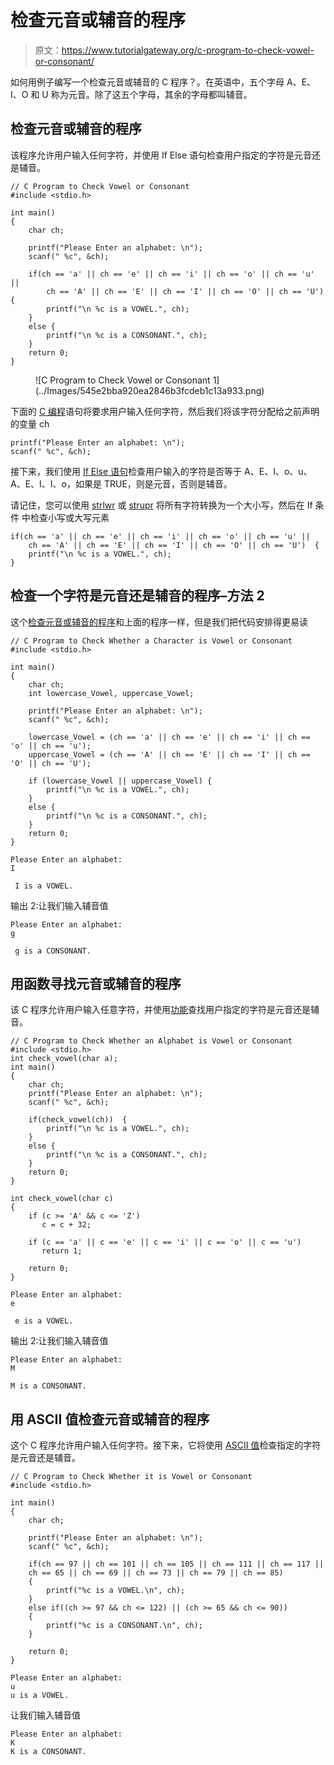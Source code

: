 # 检查元音或辅音的程序

> 原文：<https://www.tutorialgateway.org/c-program-to-check-vowel-or-consonant/>

如何用例子编写一个检查元音或辅音的 C 程序？。在英语中，五个字母 A、E、I、O 和 U 称为元音。除了这五个字母，其余的字母都叫辅音。

## 检查元音或辅音的程序

该程序允许用户输入任何字符，并使用 If Else 语句检查用户指定的字符是元音还是辅音。

```
// C Program to Check Vowel or Consonant
#include <stdio.h>

int main()
{
    char ch;

    printf("Please Enter an alphabet: \n");
    scanf(" %c", &ch);

    if(ch == 'a' || ch == 'e' || ch == 'i' || ch == 'o' || ch == 'u' ||
		ch == 'A' || ch == 'E' || ch == 'I' || ch == 'O' || ch == 'U')  {
		printf("\n %c is a VOWEL.", ch);
	}
    else {
    	printf("\n %c is a CONSONANT.", ch);
	}
    return 0;
}
```

<figure class="wp-block-image">![C Program to Check Vowel or Consonant 1](../Images/545e2bba920ea2846b3fcdeb1c13a933.png)</figure>

下面的 [C 编程](https://www.tutorialgateway.org/c-programming/)语句将要求用户输入任何字符，然后我们将该字符分配给之前声明的变量 ch

```
printf("Please Enter an alphabet: \n");
scanf(" %c", &ch);
```

接下来，我们使用 [If Else 语句](https://www.tutorialgateway.org/if-else-statement-in-c/)检查用户输入的字符是否等于 A、E、I、o、u、A、E、I、I、o，如果是 TRUE，则是元音，否则是辅音。

请记住，您可以使用 [strlwr](https://www.tutorialgateway.org/strlwr-in-c-programming/) 或 [strupr](https://www.tutorialgateway.org/strupr-in-c-programming/) 将所有字符转换为一个大小写，然后在 If 条件 中检查小写或大写元素

```
if(ch == 'a' || ch == 'e' || ch == 'i' || ch == 'o' || ch == 'u' ||
    ch == 'A' || ch == 'E' || ch == 'I' || ch == 'O' || ch == 'U')  {
	printf("\n %c is a VOWEL.", ch);
}
```

## 检查一个字符是元音还是辅音的程序–方法 2

这个[检查元音或辅音的程序](https://www.tutorialgateway.org/c-programming-examples/)和上面的程序一样，但是我们把代码安排得更易读

```
// C Program to Check Whether a Character is Vowel or Consonant
#include <stdio.h>

int main()
{
    char ch;
    int lowercase_Vowel, uppercase_Vowel;

    printf("Please Enter an alphabet: \n");
    scanf(" %c", &ch);

    lowercase_Vowel = (ch == 'a' || ch == 'e' || ch == 'i' || ch == 'o' || ch == 'u');
    uppercase_Vowel = (ch == 'A' || ch == 'E' || ch == 'I' || ch == 'O' || ch == 'U');

    if (lowercase_Vowel || uppercase_Vowel) {
    	printf("\n %c is a VOWEL.", ch);
	}
    else {
    	printf("\n %c is a CONSONANT.", ch);
	}
    return 0;
}
```

```
Please Enter an alphabet: 
I

 I is a VOWEL.
```

输出 2:让我们输入辅音值

```
Please Enter an alphabet: 
g

 g is a CONSONANT.
```

## 用函数寻找元音或辅音的程序

该 C 程序允许用户输入任意字符，并使用[功能](https://www.tutorialgateway.org/functions-in-c/)查找用户指定的字符是元音还是辅音。

```
// C Program to Check Whether an Alphabet is Vowel or Consonant
#include <stdio.h>
int check_vowel(char a);
int main()
{
    char ch;
    printf("Please Enter an alphabet: \n");
    scanf(" %c", &ch);

    if(check_vowel(ch))  {
		printf("\n %c is a VOWEL.", ch);
	}
    else {
    	printf("\n %c is a CONSONANT.", ch);
	}
    return 0;
}

int check_vowel(char c)
{
    if (c >= 'A' && c <= 'Z')
       c = c + 32; 

    if (c == 'a' || c == 'e' || c == 'i' || c == 'o' || c == 'u')
       return 1;

    return 0;
}
```

```
Please Enter an alphabet: 
e

 e is a VOWEL.
```

输出 2:让我们输入辅音值

 ```
Please Enter an alphabet: 
M

 M is a CONSONANT.
```

## 用 ASCII 值检查元音或辅音的程序

这个 C 程序允许用户输入任何字符。接下来，它将使用 [ASCII 值](https://www.tutorialgateway.org/ascii-table/)检查指定的字符是元音还是辅音。

```
// C Program to Check Whether it is Vowel or Consonant
#include <stdio.h>

int main()
{
    char ch;

    printf("Please Enter an alphabet: \n");
    scanf(" %c", &ch);

    if(ch == 97 || ch == 101 || ch == 105 || ch == 111 || ch == 117 || 
	ch == 65 || ch == 69 || ch == 73 || ch == 79 || ch == 85)
    {
    	printf("%c is a VOWEL.\n", ch);
    }
    else if((ch >= 97 && ch <= 122) || (ch >= 65 && ch <= 90))
    {
        printf("%c is a CONSONANT.\n", ch);
    }

    return 0;
}
```

```
Please Enter an alphabet: 
u
u is a VOWEL.
```

让我们输入辅音值

```
Please Enter an alphabet: 
K
K is a CONSONANT.
```